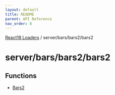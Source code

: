 ```yaml
---
layout: default
title: README
parent: API Reference
nav_order: 8
---
```


[React18 Loaders](../../../../modules.md) / server/bars/bars2/bars2

# server/bars/bars2/bars2

## Functions

- [Bars2](functions/Bars2.md)
